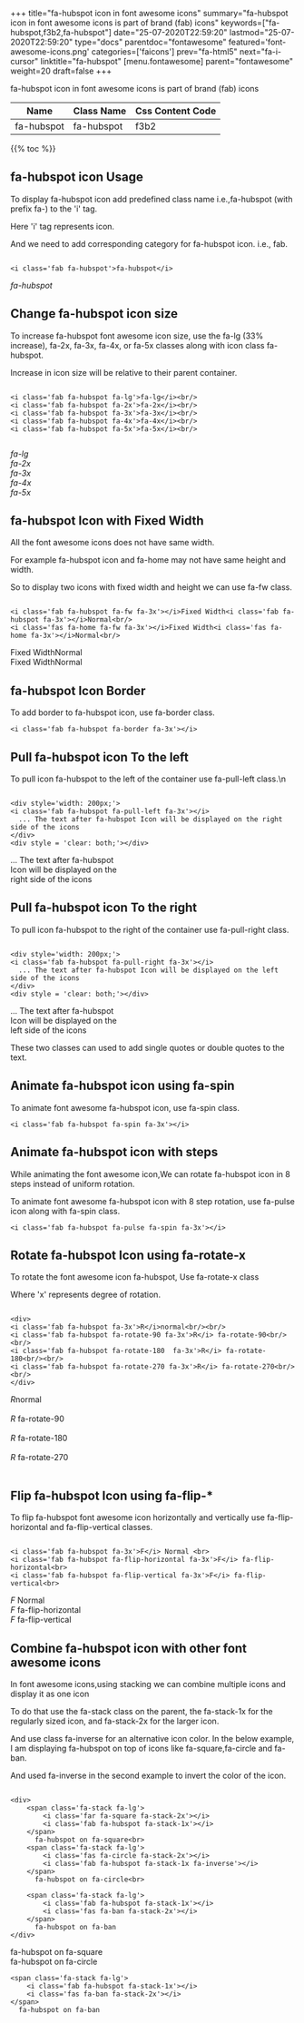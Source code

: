 +++
title="fa-hubspot icon in font awesome icons"
summary="fa-hubspot icon in font awesome icons is part of brand (fab) icons"
keywords=["fa-hubspot,f3b2,fa-hubspot"]
date="25-07-2020T22:59:20"
lastmod="25-07-2020T22:59:20"
type="docs"
parentdoc="fontawesome"
featured='font-awesome-icons.png'
categories=['faicons']
prev="fa-html5"
next="fa-i-cursor"
linktitle="fa-hubspot"
[menu.fontawesome]
parent="fontawesome"
weight=20
draft=false
+++


fa-hubspot icon in font awesome icons is part of brand (fab) icons

<div class='table-responsive'><table class='table'><thead><tr><th>Name</th><th>Class Name</th><th>Css Content Code</th></tr></thead><tbody><tr><td>fa-hubspot</td><td>fa-hubspot</td><td>f3b2</td></tr></tbody></table></div>


{{% toc %}}


## fa-hubspot icon Usage

To display fa-hubspot icon add predefined class name i.e.,fa-hubspot (with prefix fa-) to the 'i' tag.

Here 'i' tag represents icon.

And we need to add corresponding category for fa-hubspot icon. i.e., fab.


```

<i class='fab fa-hubspot'>fa-hubspot</i>
```

<i class='fab fa-hubspot'>fa-hubspot</i>




## Change fa-hubspot icon size
To increase fa-hubspot font awesome icon size, use the fa-lg (33% increase), fa-2x, fa-3x, fa-4x, or fa-5x classes along with icon class fa-hubspot.

Increase in icon size will be relative to their parent container. 

```

<i class='fab fa-hubspot fa-lg'>fa-lg</i><br/>
<i class='fab fa-hubspot fa-2x'>fa-2x</i><br/>
<i class='fab fa-hubspot fa-3x'>fa-3x</i><br/>
<i class='fab fa-hubspot fa-4x'>fa-4x</i><br/>
<i class='fab fa-hubspot fa-5x'>fa-5x</i><br/>
            
```

<i class='fab fa-hubspot fa-lg'>fa-lg</i><br/>
<i class='fab fa-hubspot fa-2x'>fa-2x</i><br/>
<i class='fab fa-hubspot fa-3x'>fa-3x</i><br/>
<i class='fab fa-hubspot fa-4x'>fa-4x</i><br/>
<i class='fab fa-hubspot fa-5x'>fa-5x</i><br/>
            



## fa-hubspot Icon with Fixed Width 

All the font awesome icons does not have same width.

For example fa-hubspot icon and fa-home may not have same height and width.

So to display two icons with fixed width and height we can use fa-fw class.


```

<i class='fab fa-hubspot fa-fw fa-3x'></i>Fixed Width<i class='fab fa-hubspot fa-3x'></i>Normal<br/>
<i class='fas fa-home fa-fw fa-3x'></i>Fixed Width<i class='fas fa-home fa-3x'></i>Normal<br/>
```

<i class='fab fa-hubspot fa-fw fa-3x'></i>Fixed Width<i class='fab fa-hubspot fa-3x'></i>Normal<br/>
<i class='fas fa-home fa-fw fa-3x'></i>Fixed Width<i class='fas fa-home fa-3x'></i>Normal<br/>



## fa-hubspot Icon Border 

To add border to fa-hubspot icon, use fa-border class.


```
<i class='fab fa-hubspot fa-border fa-3x'></i>

```
<i class='fab fa-hubspot fa-border fa-3x'></i>





## Pull fa-hubspot icon To the left

To pull icon fa-hubspot to the left of the container use fa-pull-left class.\n

```

<div style='width: 200px;'>
<i class='fab fa-hubspot fa-pull-left fa-3x'></i>
  ... The text after fa-hubspot Icon will be displayed on the right side of the icons
</div>
<div style = 'clear: both;'></div>
```

<div style='width: 200px;'>
<i class='fab fa-hubspot fa-pull-left fa-3x'></i>
  ... The text after fa-hubspot Icon will be displayed on the right side of the icons
</div>
<div style = 'clear: both;'></div>




## Pull fa-hubspot icon To the right
To pull icon fa-hubspot to the right of the container use fa-pull-right class.

```

<div style='width: 200px;'>
<i class='fab fa-hubspot fa-pull-right fa-3x'></i>
  ... The text after fa-hubspot Icon will be displayed on the left side of the icons
</div>
<div style = 'clear: both;'></div>
```

<div style='width: 200px;'>
<i class='fab fa-hubspot fa-pull-right fa-3x'></i>
  ... The text after fa-hubspot Icon will be displayed on the left side of the icons
</div>
<div style = 'clear: both;'></div>

These two classes can used to add single quotes or double quotes to the text.


## Animate fa-hubspot icon using fa-spin
To animate font awesome fa-hubspot icon, use fa-spin class.

```
<i class='fab fa-hubspot fa-spin fa-3x'></i>
```
<i class='fab fa-hubspot fa-spin fa-3x'></i>




## Animate fa-hubspot icon with steps
While animating the font awesome icon,We can rotate fa-hubspot icon in 8 steps instead of uniform rotation.

To animate font awesome fa-hubspot icon with 8 step rotation, use fa-pulse icon along with fa-spin class.


```
<i class='fab fa-hubspot fa-pulse fa-spin fa-3x'></i>

```
<i class='fab fa-hubspot fa-pulse fa-spin fa-3x'></i>





## Rotate fa-hubspot Icon using fa-rotate-x
To rotate the font awesome icon fa-hubspot, Use fa-rotate-x class

Where 'x' represents degree of rotation.


```

<div>
<i class='fab fa-hubspot fa-3x'>R</i>normal<br/><br/>
<i class='fab fa-hubspot fa-rotate-90 fa-3x'>R</i> fa-rotate-90<br/><br/> 
<i class='fab fa-hubspot fa-rotate-180  fa-3x'>R</i> fa-rotate-180<br/><br/> 
<i class='fab fa-hubspot fa-rotate-270 fa-3x'>R</i> fa-rotate-270<br/><br/>
</div>
```

<div>
<i class='fab fa-hubspot fa-3x'>R</i>normal<br/><br/>
<i class='fab fa-hubspot fa-rotate-90 fa-3x'>R</i> fa-rotate-90<br/><br/> 
<i class='fab fa-hubspot fa-rotate-180  fa-3x'>R</i> fa-rotate-180<br/><br/> 
<i class='fab fa-hubspot fa-rotate-270 fa-3x'>R</i> fa-rotate-270<br/><br/>
</div>




## Flip fa-hubspot Icon using fa-flip-*
To flip fa-hubspot font awesome icon horizontally and vertically use fa-flip-horizontal and fa-flip-vertical classes. 

```

<i class='fab fa-hubspot fa-3x'>F</i> Normal <br>
<i class='fab fa-hubspot fa-flip-horizontal fa-3x'>F</i> fa-flip-horizontal<br>
<i class='fab fa-hubspot fa-flip-vertical fa-3x'>F</i> fa-flip-vertical<br>
```

<i class='fab fa-hubspot fa-3x'>F</i> Normal <br>
<i class='fab fa-hubspot fa-flip-horizontal fa-3x'>F</i> fa-flip-horizontal<br>
<i class='fab fa-hubspot fa-flip-vertical fa-3x'>F</i> fa-flip-vertical<br>




## Combine fa-hubspot icon with other font awesome icons
In font awesome icons,using stacking we can combine multiple icons and display it as one icon 

To do that use the fa-stack class on the parent, the fa-stack-1x for the regularly sized icon, and fa-stack-2x for the larger icon.

And use class fa-inverse for an alternative icon color. 
In the below example, I am displaying fa-hubspot on top of icons like fa-square,fa-circle and fa-ban.

And used fa-inverse in the second example to invert the color of the icon.

```

<div>
    <span class='fa-stack fa-lg'>
        <i class='far fa-square fa-stack-2x'></i>
        <i class='fab fa-hubspot fa-stack-1x'></i>
    </span>
      fa-hubspot on fa-square<br>
    <span class='fa-stack fa-lg'>
        <i class='fas fa-circle fa-stack-2x'></i>
        <i class='fab fa-hubspot fa-stack-1x fa-inverse'></i>
    </span>
      fa-hubspot on fa-circle<br>

    <span class='fa-stack fa-lg'>
        <i class='fab fa-hubspot fa-stack-1x'></i>
        <i class='fas fa-ban fa-stack-2x'></i>
    </span>
      fa-hubspot on fa-ban
</div>
```

<div>
    <span class='fa-stack fa-lg'>
        <i class='far fa-square fa-stack-2x'></i>
        <i class='fab fa-hubspot fa-stack-1x'></i>
    </span>
      fa-hubspot on fa-square<br>
    <span class='fa-stack fa-lg'>
        <i class='fas fa-circle fa-stack-2x'></i>
        <i class='fab fa-hubspot fa-stack-1x fa-inverse'></i>
    </span>
      fa-hubspot on fa-circle<br>

    <span class='fa-stack fa-lg'>
        <i class='fab fa-hubspot fa-stack-1x'></i>
        <i class='fas fa-ban fa-stack-2x'></i>
    </span>
      fa-hubspot on fa-ban
</div>






